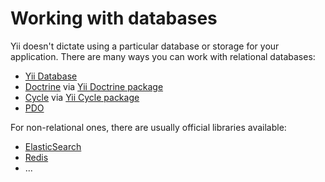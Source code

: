 # Working with databases

Yii doesn't dictate using a particular database or storage for your application.
There are many ways you can work with relational databases:

- [Yii Database](https://github.com/yiisoft/db)
- [Doctrine](https://www.doctrine-project.org/) via [Yii Doctrine package](https://github.com/stargazer-team/yii-doctrine)
- [Cycle](https://github.com/cycle) via [Yii Cycle package](https://github.com/yiisoft/yii-cycle)
- [PDO](https://www.php.net/manual/en/book.pdo.php)

For non-relational ones, there are usually official libraries available:

- [ElasticSearch](https://github.com/elastic/elasticsearch-php)
- [Redis](https://redis.io/docs/clients/#php)
- ...
